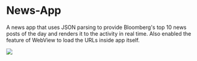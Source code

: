 # News-App
A news app that uses JSON parsing to provide Bloomberg's top 10 news posts of the day and renders it to the activity in real time. Also enabled the feature of WebView to load the URLs inside app itself.


<img src="https://media.giphy.com/media/3o6nVaMHqyv55Inb2M/giphy.gif"/>

